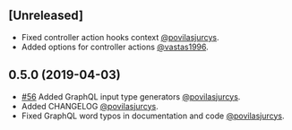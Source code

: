 ## [Unreleased]

* Fixed controller action hooks context [@povilasjurcys](https://github.com/povilasjurcys).
* Added options for controller actions [@vastas1996](https://github.com/vastas1996).

## 0.5.0 (2019-04-03)

* [#56](https://github.com/ashkan18/graphlient/pull/56) Added GraphQL input type generators [@povilasjurcys](https://github.com/povilasjurcys).
* Added CHANGELOG [@povilasjurcys](https://github.com/povilasjurcys).
* Fixed GraphQL word typos in documentation and code [@povilasjurcys](https://github.com/povilasjurcys).
